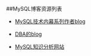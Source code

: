 ##MySQL博客资源列表


- [MySQL技术内幕系列作者blog](http://insidemysql.blog.163.com/blog/ "http://insidemysql.blog.163.com/blog/")

- [DBA的blog](http://wubx.net/)
- [MySQL知识分析网站](http://ourmysql.com/)